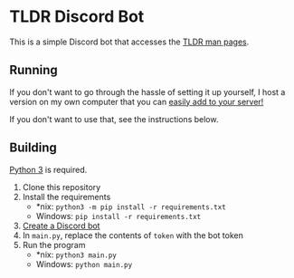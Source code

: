 # TLDR Discord Bot

This is a simple Discord bot that accesses the [TLDR man pages](https://tldr.sh).

## Running

If you don't want to go through the hassle of setting it up yourself, I host a
version on my own computer that you can
[easily add to your server!](https://discord.com/api/oauth2/authorize?client_id=742800507210301520&permissions=18432&scope=bot)

If you don't want to use that, see the instructions below.

## Building

[Python 3](https://python.org) is required.

1. Clone this repository
2. Install the requirements
    - *nix: `python3 -m pip install -r requirements.txt`
    - Windows: `pip install -r requirements.txt`
3. [Create a Discord bot](https://discord.com/developers/applications)
4. In `main.py`, replace the contents of `token` with the bot token
5. Run the program
    - *nix: `python3 main.py`
    - Windows: `python main.py`

